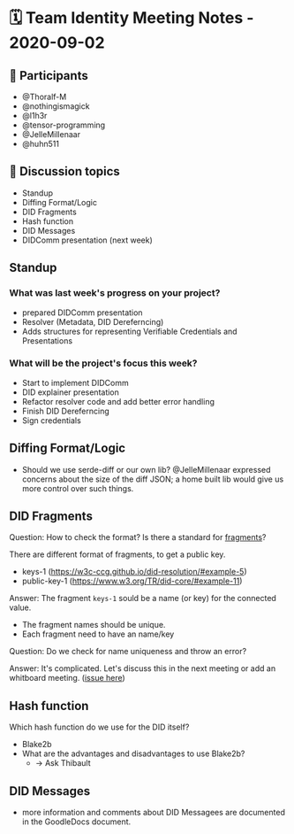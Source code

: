 # 🗓️ Team Identity Meeting Notes - 2020-09-02

## 👥 Participants
- @Thoralf-M
- @nothingismagick
- @l1h3r
- @tensor-programming
- @JelleMillenaar
- @huhn511

## 💬 Discussion topics
- Standup
- Diffing Format/Logic
- DID Fragments
- Hash function
- DID Messages
- DIDComm presentation (next week)

 
## Standup

### What was last week's progress on your project?
- prepared DIDComm presentation
- Resolver (Metadata, DID Dereferncing)
- Adds structures for representing Verifiable Credentials and Presentations

### What will be the project's focus this week?
- Start to implement DIDComm
- DID explainer presentation
- Refactor resolver code and add better error handling
- Finish DID Dereferncing
- Sign credentials

## Diffing Format/Logic 
 - Should we use serde-diff or our own lib? @JelleMillenaar expressed concerns about the size of the diff JSON; a home built lib would give us more control over such things.

## DID Fragments

Question: How to check the format? Is there a standard for [fragments](https://www.w3.org/TR/did-core/#fragment)?

There are different format of fragments, to get a public key.
- keys-1 (https://w3c-ccg.github.io/did-resolution/#example-5)
- public-key-1 (https://www.w3.org/TR/did-core/#example-11)


 Answer: The fragment `keys-1` sould be a name (or key) for the connected value. 
 - The fragment names should be unique.
 - Each fragment need to have an name/key

Question: Do we check for name uniqueness and throw an error?

Answer: It's complicated. Let's discuss this in the next meeting or add an whitboard meeting. ([issue here](https://github.com/iotaledger/identity.rs/issues/29))

## Hash function
Which hash function do we use for the DID itself?
- Blake2b
- What are the advantages and disadvantages to use Blake2b? 
    - -> Ask Thibault

## DID Messages
- more information and comments about DID Messagees are documented in the GoodleDocs document.